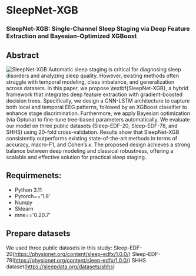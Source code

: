 # SleepNet-XGB
### SleepNet-XGB: Single-Channel Sleep Staging via Deep Feature Extraction and Bayesian-Optimized XGBoost
## Abstract
![SleepNet-XGB](network.png)
Automatic sleep staging is critical for diagnosing sleep disorders and analyzing sleep quality. However, existing methods often struggle with temporal modeling, class imbalance, and generalization across datasets. In this paper, we propose \textbf{SleepNet-XGB}, a hybrid framework that integrates deep feature extraction with gradient-boosted decision trees. Specifically, we design a CNN-LSTM architecture to capture both local and temporal EEG patterns, followed by an XGBoost classifier to enhance stage discrimination. Furthermore, we apply Bayesian optimization (via Optuna) to fine-tune tree-based parameters automatically. We evaluate our model on three public datasets (Sleep-EDF-20, Sleep-EDF-78, and SHHS) using 20-fold cross-validation. Results show that SleepNet-XGB consistently outperforms existing state-of-the-art methods in terms of accuracy, macro-F1, and Cohen’s $\kappa$. The proposed design achieves a strong balance between deep modeling and classical robustness, offering a scalable and effective solution for practical sleep staging.
## Requirmenets:
- Python 3.11
- Pytorch=='1.8'
- Numpy
- Sklearn
- mne=='0.20.7'

## Prepare datasets

We used three public datasets in this study:
Sleep-EDF-20(https://physionet.org/content/sleep-edfx/1.0.0/)
Sleep-EDF-78(https://physionet.org/content/sleep-edfx/1.0.0/)
SHHS dataset(https://sleepdata.org/datasets/shhs)

